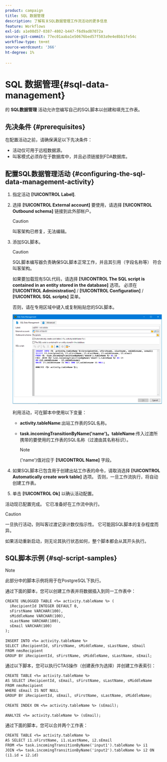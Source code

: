 ```yaml
---
product: campaign
title: SQL 数据管理
description: 了解有关SQL数据管理工作流活动的更多信息
feature: Workflows
exl-id: a1e08d57-0387-4802-b447-f6d9ad87072a
source-git-commit: 77ec01aaba1e50676bed57f503a9e4e8bb1fe54c
workflow-type: tm+mt
source-wordcount: '366'
ht-degree: 1%

---
```


# SQL 数据管理{#sql-data-management}

的 **SQL数据管理** 活动允许您编写自己的SQL脚本以创建和填充工作表。

## 先决条件 {#prerequisites}

在配置活动之前，请确保满足以下先决条件：

* 活动仅可用于远程数据源。
* 叫客模式必须存在于数据库中，并且必须链接到FDA数据库。


## 配置SQL数据管理活动 {#configuring-the-sql-data-management-activity}

1. 指定活动 **[!UICONTROL Label]**.
1. 选择 **[!UICONTROL External account]** 要使用，请选择 **[!UICONTROL Outbound schema]** 链接到此外部帐户。

   >[!CAUTION]
   >
   >叫客架构已修复，无法编辑。

1. 添加SQL脚本。

   >[!CAUTION]
   >
   >SQL脚本编写器负责确保SQL脚本正常工作，并且其引用（字段名称等） 符合叫客架构。

   如果要加载现有SQL代码，请选择 **[!UICONTROL The SQL script is contained in an entity stored in the database]** 选项。 必须在 **[!UICONTROL Administration]** / **[!UICONTROL Configuration]** / **[!UICONTROL SQL scripts]** 菜单。

   否则，请在专用区域中键入或复制粘贴您的SQL脚本。

   ![](assets/sql_datamanagement.png)

   利用活动，可在脚本中使用以下变量：

   * **activity.tableName**:出站工作表的SQL名称。
   * **task.incomingTransitionByName(&#39;name&#39;)。tableName**:传入过渡所携带的要使用的工作表的SQL名称（过渡由其名称标识）。

      >[!NOTE]
      >
      >(&#39;name&#39;)值对应于 **[!UICONTROL Name]** 字段。

1. 如果SQL脚本已包含用于创建出站工作表的命令，请取消选择 **[!UICONTROL Automatically create work table]** 选项。 否则，一旦工作流执行，将自动创建工作表。
1. 单击 **[!UICONTROL Ok]** 以确认活动配置。

活动现已配置完成。 它已准备好在工作流中执行。

>[!CAUTION]
>
>一旦执行活动，则叫客过渡记录计数仅指示性。 它可能因SQL脚本的复杂程度而异。
>  
>如果活动重新启动，则无论其执行状态如何，整个脚本都会从其开头执行。

## SQL脚本示例 {#sql-script-samples}

>[!NOTE]
>
>此部分中的脚本示例将用于在PostgreSQL下执行。

通过下面的脚本，您可以创建工作表并将数据插入到同一工作表中：

```
CREATE UNLOGGED TABLE <%= activity.tableName %> (
  iRecipientId INTEGER DEFAULT 0,
  sFirstName VARCHAR(100),
  sMiddleName VARCHAR(100),
  sLastName VARCHAR(100),
  sEmail VARCHAR(100)
);

INSERT INTO <%= activity.tableName %>
SELECT iRecipientId, sFirstName, sMiddleName, sLastName, sEmail
FROM nmsRecipient
GROUP BY iRecipientId, sFirstName, sMiddleName, sLastName, sEmail;
```

通过以下脚本，您可以执行CTAS操作（创建表作为选择）并创建工作表索引：

```
CREATE TABLE <%= activity.tableName %>
AS SELECT iRecipientId, sEmail, sFirstName, sLastName, sMiddleName
FROM nmsRecipient
WHERE sEmail IS NOT NULL
GROUP BY iRecipientId, sEmail, sFirstName, sLastName, sMiddleName;

CREATE INDEX ON <%= activity.tableName %> (sEmail);

ANALYZE <%= activity.tableName %> (sEmail);
```

通过下面的脚本，您可以合并两个工作表：

```
CREATE TABLE <%= activity.tableName %>
AS SELECT i1.sFirstName, i1.sLastName, i2.sEmail
FROM <%= task.incomingTransitionByName('input1').tableName %> i1
JOIN <%= task.incomingTransitionByName('input2').tableName %> i2 ON (i1.id = i2.id)
```
